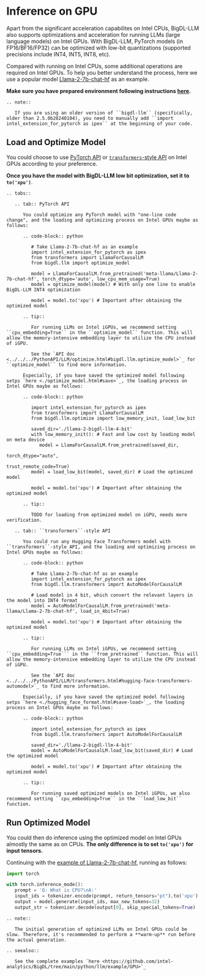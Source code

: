# Inference on GPU

Apart from the significant acceleration capabilites on Intel CPUs, BigDL-LLM also supports optimizations and acceleration for running LLMs (large language models) on Intel GPUs. With BigDL-LLM, PyTorch models (in FP16/BF16/FP32) can be optimized with low-bit quantizations (supported precisions include INT4, INT5, INT8, etc).

Compared with running on Intel CPUs, some additional operations are required on Intel GPUs. To help you better understand the process, here we use a popular model [Llama-2-7b-chat-hf](https://huggingface.co/meta-llama/Llama-2-7b-chat-hf) as an example.

**Make sure you have prepared environment following instructions [here](../install_gpu.html).**

```eval_rst
.. note::

   If you are using an older version of ``bigdl-llm`` (specifically, older than 2.5.0b20240104), you need to manually add ``import intel_extension_for_pytorch as ipex`` at the beginning of your code.
```

## Load and Optimize Model

You could choose to use [PyTorch API](./optimize_model.html) or [`transformers`-style API](./transformers_style_api.html) on Intel GPUs according to your preference.

**Once you have the model with BigDL-LLM low bit optimization, set it to `to('xpu')`**.

```eval_rst
.. tabs::

   .. tab:: PyTorch API

      You could optimize any PyTorch model with "one-line code change", and the loading and optimizing process on Intel GPUs maybe as follows:
      
      .. code-block:: python

         # Take Llama-2-7b-chat-hf as an example
         import intel_extension_for_pytorch as ipex
         from transformers import LlamaForCausalLM
         from bigdl.llm import optimize_model

         model = LlamaForCausalLM.from_pretrained('meta-llama/Llama-2-7b-chat-hf', torch_dtype='auto', low_cpu_mem_usage=True)
         model = optimize_model(model) # With only one line to enable BigDL-LLM INT4 optimization

         model = model.to('xpu') # Important after obtaining the optimized model

      .. tip::

         For running LLMs on Intel iGPUs, we recommend setting ``cpu_embedding=True`` in the ``optimize_model`` function. This will allow the memory-intensive embedding layer to utilize the CPU instead of iGPU.
         
         See the `API doc <../../../PythonAPI/LLM/optimize.html#bigdl.llm.optimize_model>`_ for ``optimize_model`` to find more information.

      Especially, if you have saved the optimized model following setps `here <./optimize_model.html#save>`_, the loading process on Intel GPUs maybe as follows:

      .. code-block:: python

         import intel_extension_for_pytorch as ipex
         from transformers import LlamaForCausalLM
         from bigdl.llm.optimize import low_memory_init, load_low_bit

         saved_dir='./llama-2-bigdl-llm-4-bit'
         with low_memory_init(): # Fast and low cost by loading model on meta device
            model = LlamaForCausalLM.from_pretrained(saved_dir,
                                                     torch_dtype="auto",
                                                     trust_remote_code=True)
         model = load_low_bit(model, saved_dir) # Load the optimized model

         model = model.to('xpu') # Important after obtaining the optimized model

      .. tip::

         TODO for loading from optimized model on iGPU, needs more verification.

   .. tab:: ``transformers``-style API

      You could run any Hugging Face Transformers model with ``transformers``-style API, and the loading and optimizing process on Intel GPUs maybe as follows:
      
      .. code-block:: python

         # Take Llama-2-7b-chat-hf as an example
         import intel_extension_for_pytorch as ipex
         from bigdl.llm.transformers import AutoModelForCausalLM

         # Load model in 4 bit, which convert the relevant layers in the model into INT4 format
         model = AutoModelForCausalLM.from_pretrained('meta-llama/Llama-2-7b-chat-hf', load_in_4bit=True)

         model = model.to('xpu') # Important after obtaining the optimized model

      .. tip::

         For running LLMs on Intel iGPUs, we recommend setting ``cpu_embedding=True``` in the ``from_pretrained`` function. This will allow the memory-intensive embedding layer to utilize the CPU instead of iGPU.
         
         See the `API doc <../../../PythonAPI/LLM/transformers.html#hugging-face-transformers-automodel>`_ to find more information.

      Especially, if you have saved the optimized model following setps `here <./hugging_face_format.html#save-load>`_, the loading process on Intel GPUs maybe as follows:

      .. code-block:: python

         import intel_extension_for_pytorch as ipex
         from bigdl.llm.transformers import AutoModelForCausalLM

         saved_dir='./llama-2-bigdl-llm-4-bit'
         model = AutoModelForCausalLM.load_low_bit(saved_dir) # Load the optimized model

         model = model.to('xpu') # Important after obtaining the optimized model

      .. tip::

         For running saved optimized models on Intel iGPUs, we also recommend setting ``cpu_embedding=True`` in the ``load_low_bit`` function.
```

## Run Optimized Model

You could then do inference using the optimized model on Intel GPUs almostly the same as on CPUs. **The only difference is to set `to('xpu')` for input tensors.**

Continuing with the [example of Llama-2-7b-chat-hf](#load-and-optimize-model), running as follows:
```python
import torch

with torch.inference_mode():
   prompt = 'Q: What is CPU?\nA:'
   input_ids = tokenizer.encode(prompt, return_tensors="pt").to('xpu') # With .to('xpu') specifically for inference on Intel GPUs
   output = model.generate(input_ids, max_new_tokens=32)
   output_str = tokenizer.decode(output[0], skip_special_tokens=True)
```

```eval_rst
.. note::

   The initial generation of optimized LLMs on Intel GPUs could be slow. Therefore, it's recommended to perform a **warm-up** run before the actual generation.
```


```eval_rst
.. seealso::

   See the complete examples `here <https://github.com/intel-analytics/BigDL/tree/main/python/llm/example/GPU>`_
```
